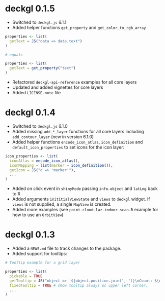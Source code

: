 # deckgl 0.1.5

* Switched to `deckgl.js` 6.1.1
* Added helper functions `get_property` and `get_color_to_rgb_array`

```r
properties <- list(
  getText = JS("data => data.text")
)

# equals

properties <- list(
  getText = get_property("text")
)
```

* Refactored `deckgl-api-reference` examples for all core layers
* Updated and added vignettes for core layers
* Added `LICENSE.note` file

# deckgl 0.1.4

* Switched to `deckgl.js` 6.1.0
* Added missing `add_*_layer` functions for all core layers including `add_contour_layer` (new in version 6.1.0)
* Added helper functions `encode_icon_atlas`, `icon_definition` and `default_icon_properties` to set icons for the icon layer:

```r
icon_properties <- list(
  iconAtlas = encode_icon_atlas(),
  iconMapping = list(marker = icon_definition()),
  getIcon = JS("d => 'marker'"),
  ...
)
```

* Added on click event in `shinyMode` passing `info.object` and `latLng` back to R
* Added arguments `inititialViewState` and `views` to `deckgl` widget. If `views` is not supplied, a single `MapView` is created.
* Added more examples (see `point-cloud-laz-indoor-scan.R` example for how to use an `OrbitView`)

# deckgl 0.1.3

* Added a `NEWS.md` file to track changes to the package.
* Added support for tooltips:

```r
# Tooltip example for a grid layer

properties <- list(
  pickable = TRUE
  getTooltip = JS("object => `${object.position.join(', ')}\nCount: ${object.count}`")
  fixedTooltip = TRUE # show tooltip always on upper left corner,
  ...
)
```
